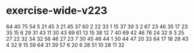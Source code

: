 # exercise-wide-v223
64
40
75
54
5
21
45
3
21
45
37
60
2
22
33
1
15
37
39
3
2
67
23
46
35
17
23
35
15
6
29
31
43
11
30
43
69
61
13
15
38
12
7
40
69
42
46
76
24
32
9
3
25
27
22
32
34
32
56
46
27
23
7
30
45
46
44
1
30
44
47
20
33
64
17
18
28
43
4
32
9
15
59
64
31
39
57
6
20
6
28
51
10
28
11
32
